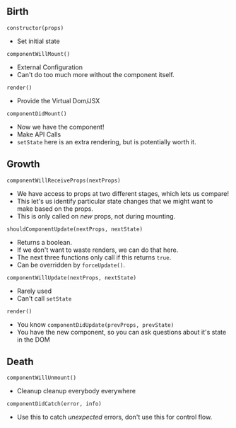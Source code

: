## Birth
`constructor(props)`
* Set initial state

`componentWillMount()`
* External Configuration
* Can't do too much more without the component itself.

`render()`
* Provide the Virtual Dom/JSX

`componentDidMount()`
* Now we have the component!
* Make API Calls
* `setState` here is an extra rendering, but is potentially worth it.

## Growth
`componentWillReceiveProps(nextProps)`
* We have access to props at two different stages, which lets us compare!
* This let's us identify particular state changes that we might want to make based on the props.
* This is only called on _new_ props, not during mounting.

`shouldComponentUpdate(nextProps, nextState)`
* Returns a boolean.
* If we don't want to waste renders, we can do that here.
* The next three functions only call if this returns `true`.
* Can be overridden by `forceUpdate()`.

`componentWillUpdate(nextProps, nextState)`
* Rarely used
* Can't call `setState`

`render()`
* You know
`componentDidUpdate(prevProps, prevState)`
* You have the new component, so you can ask questions about it's state in the DOM

## Death
`componentWillUnmount()`
* Cleanup cleanup everybody everywhere



`componentDidCatch(error, info)`
* Use this to catch _unexpected_ errors, don't use this for control flow. 